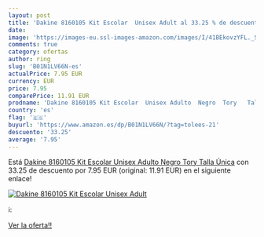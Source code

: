 ```yaml
---
layout: post
title: 'Dakine 8160105 Kit Escolar  Unisex Adult al 33.25 % de descuento'
date: 
image: 'https://images-eu.ssl-images-amazon.com/images/I/41BEkovzYFL._SL200_.jpg'
comments: true
category: ofertas
author: ring
slug: 'B01N1LV66N-es'
actualPrice: 7.95 EUR
currency: EUR
price: 7.95
comparePrice: 11.91 EUR
prodname: 'Dakine 8160105 Kit Escolar  Unisex Adulto  Negro  Tory   Talla Única'
country: 'es'
flag: '🇪🇸'
buyurl: 'https://www.amazon.es/dp/B01N1LV66N/?tag=tolees-21'
descuento: '33.25'
average: '7.95'
---
```


Está [Dakine 8160105 Kit Escolar  Unisex Adulto  Negro  Tory   Talla Única](https://www.amazon.es/dp/B01N1LV66N/?tag=tolees-21) con 33.25 de descuento por 7.95 EUR (original: 11.91 EUR) en el siguiente enlace!

[![Dakine 8160105 Kit Escolar  Unisex Adult](https://images-eu.ssl-images-amazon.com/images/I/41BEkovzYFL._SL200_.jpg)](https://www.amazon.es/dp/B01N1LV66N/?tag=tolees-21)

ℹ️:


[Ver la oferta!!](https://www.amazon.es/dp/B01N1LV66N/?tag=tolees-21)
